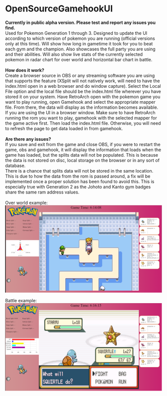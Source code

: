# OpenSourceGamehookUI
<b>Currently in public alpha version. Please test and report any issues you find.</b><br>
Used for Pokemon Generation 1 through 3. Designed to update the UI according to which version of pokemon you are running (official versions only at this time). Will show how long in gametime it took for you to beat each gym and the champion. Also showcases the full party you are using and their abilities. Will also show live stats of the currently selected pokemon in radar chart for over world and horizontal bar chart in battle.
<br>
<br>
<b>How does it work?</b>
<br>
Create a browser source in OBS or any streaming software you are using that supports the feature (XSplit will not natively work, will need to have the index.html open in a web browser and do window capture). Select the Local File option and the local file should be the index.html file wherever you have stored it on your system. Have RetroArch open with the pokemon game you want to play running, open Gamehook and select the appropriate mapper file. From there, the data will display as the information becomes available.
If you are using the UI in a browser window. Make sure to have RetroArch running the rom you want to play, gamehook with the selected mapper for the game active first. Then load the index.html file. Otherwise, you will need to refresh the page to get data loaded in from gamehook.
<br>
<br>
<b>Are there any issues?</b>
<br>
If you save and exit from the game and close OBS, if you were to restart the game, obs and gamehook, it will display the information that loads when the game has loaded, but the splits data will not be populated. This is because the data is not stored on disc, local storage on the browser or in any sort of database.
<br>
There is a chance that splits data will not be stored in the same location. This is due to how the data from the rom is passed around, a fix will be implemented once a proper solution has been found to avoid this. This is especially true with Generation 2 as the Johoto and Kanto gym badges share the same ram address values.
<br>
<br>
Over world example:
<img src="OverWorld.png">

Battle example:
<img src="Battle.png">
